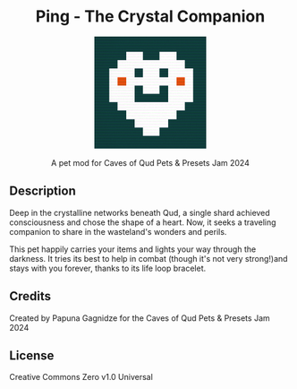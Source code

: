<div align="center">

# Ping - The Crystal Companion

<p align="center">
  <img src="HeartPing/preview.png" alt="HeartPing" width="200"/>
</p>

A pet mod for Caves of Qud Pets & Presets Jam 2024

</div>

## Description

Deep in the crystalline networks beneath Qud, a single shard achieved consciousness and chose the shape of a heart. Now, it seeks a traveling companion to share in the wasteland's wonders and perils.

This pet happily carries your items and lights your way through the darkness. It tries its best to help in combat (though it's not very strong!)and stays with you forever, thanks to its life loop bracelet.

## Credits

Created by Papuna Gagnidze for the Caves of Qud Pets & Presets Jam 2024

## License

Creative Commons Zero v1.0 Universal
